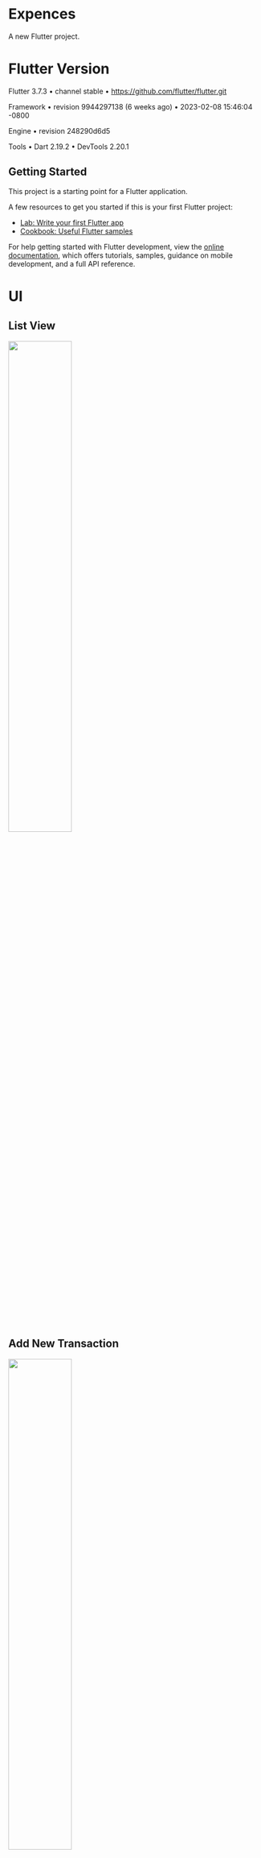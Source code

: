 # Expences

A new Flutter project.

# Flutter Version
Flutter 3.7.3 • channel stable • https://github.com/flutter/flutter.git

Framework • revision 9944297138 (6 weeks ago) • 2023-02-08 15:46:04 -0800

Engine • revision 248290d6d5

Tools • Dart 2.19.2 • DevTools 2.20.1

## Getting Started

This project is a starting point for a Flutter application.

A few resources to get you started if this is your first Flutter project:

- [Lab: Write your first Flutter app](https://docs.flutter.dev/get-started/codelab)
- [Cookbook: Useful Flutter samples](https://docs.flutter.dev/cookbook)

For help getting started with Flutter development, view the
[online documentation](https://docs.flutter.dev/), which offers tutorials,
samples, guidance on mobile development, and a full API reference.

# UI

## List View

<img src="https://user-images.githubusercontent.com/71305747/229364395-0bda6c6a-7199-46ec-9552-85ab76f2daf8.png" width="50%" height="50%">

## Add New Transaction

<img src="https://user-images.githubusercontent.com/71305747/229364581-23e23503-f8e0-40da-bce7-19ac5792d4c7.png" width="50%" height="50%">

## Date Time Picker

<img src="https://user-images.githubusercontent.com/71305747/229364643-4b0716e7-e15d-4de6-b4af-747210695831.png" width="50%" height="50%">

